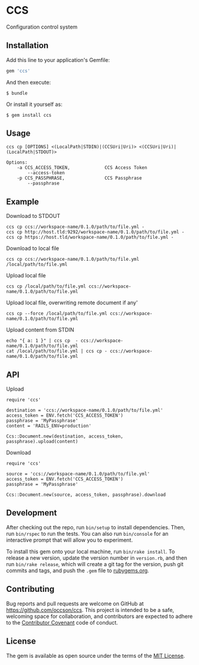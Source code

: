# CCS

Configuration control system

## Installation

Add this line to your application's Gemfile:

```ruby
gem 'ccs'
```

And then execute:

    $ bundle

Or install it yourself as:

    $ gem install ccs

## Usage

    ccs cp [OPTIONS] <(LocalPath|STDIN)|(CCSUri|Uri)> <(CCSUri|Uri)|(LocalPath|STDOUT)>

    Options:
        -a CCS_ACCESS_TOKEN,             CCS Access Token
            --access-token
        -p CCS_PASSPHRASE,               CCS Passphrase
            --passphrase


## Example

Download to STDOUT

    ccs cp ccs://workspace-name/0.1.0/path/to/file.yml -
    ccs cp http://host.tld:9292/workspace-name/0.1.0/path/to/file.yml -
    ccs cp https://host.tld/workspace-name/0.1.0/path/to/file.yml -

Download to local file

    ccs cp ccs://workspace-name/0.1.0/path/to/file.yml /local/path/to/file.yml

Upload local file

    ccs cp /local/path/to/file.yml ccs://workspace-name/0.1.0/path/to/file.yml

Upload local file, overwriting remote document if any'
    
    ccs cp --force /local/path/to/file.yml ccs://workspace-name/0.1.0/path/to/file.yml

Upload content from STDIN

    echo "{ a: 1 }" | ccs cp  - ccs://workspace-name/0.1.0/path/to/file.yml
    cat /local/path/to/file.yml | ccs cp - ccs://workspace-name/0.1.0/path/to/file.yml

## API

Upload

    require 'ccs'

    destination = 'ccs://workspace-name/0.1.0/path/to/file.yml'
    access_token = ENV.fetch('CCS_ACCESS_TOKEN')
    passphrase = 'MyPassphrase'
    content = 'RAILS_ENV=production'

    Ccs::Document.new(destination, access_token, passphrase).upload(content)

Download

    require 'ccs'

    source = 'ccs://workspace-name/0.1.0/path/to/file.yml'
    access_token = ENV.fetch('CCS_ACCESS_TOKEN')
    passphrase = 'MyPassphrase'

    Ccs::Document.new(source, access_token, passphrase).download

## Development

After checking out the repo, run `bin/setup` to install dependencies. Then, run `bin/rspec` to run the tests. You can also run `bin/console` for an interactive prompt that will allow you to experiment.

To install this gem onto your local machine, run `bin/rake install`. To release a new version, update the version number in `version.rb`, and then run `bin/rake release`, which will create a git tag for the version, push git commits and tags, and push the `.gem` file to [rubygems.org](https://rubygems.org).

## Contributing

Bug reports and pull requests are welcome on GitHub at https://github.com/occson/ccs. This project is intended to be a safe, welcoming space for collaboration, and contributors are expected to adhere to the [Contributor Covenant](http://contributor-covenant.org) code of conduct.


## License

The gem is available as open source under the terms of the [MIT License](http://opensource.org/licenses/MIT).


